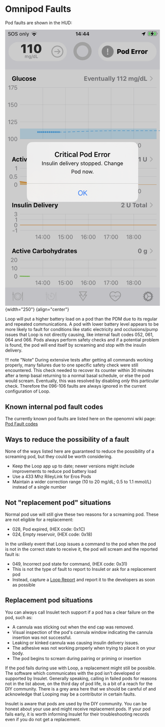 # Omnipod Faults

Pod faults are shown in the HUD:

![img/pod-hud-fault.png](img/pod-hud-fault.png){width="250"}
{align="center"}

Loop will put a higher battery load on a pod than the PDM due to its regular and repeated communications. A pod with lower battery level appears to be more likely to fault for conditions like static electricity and occlusions/pump issues that Loop is not directly causing, like internal fault codes 052, 061, 064 and 066. Pods always perform safety checks and if a potential problem is found, the pod will end itself by screaming and stop with the insulin delivery.

!!! note "Note"
    During extensive tests after getting all commands working properly, many failures due to one specific safety check were still encountered. This check needed to recover its counter within 30 minutes after a temp basal returning to a normal basal schedule, or else the pod would scream. Eventually, this was resolved by disabling _only_ this particular check. Therefore the 096-106 faults are always ignored in the current configuration of Loop.

## Known internal pod fault codes

The currently known pod faults are listed here on the openomni wiki page: [Pod Fault codes](https://github.com/openaps/openomni/wiki/Fault-event-codes)

## Ways to reduce the possibility of a fault

None of the ways listed here are guaranteed to reduce the possibility of a screaming pod, but they could be worth considering.

* Keep the Loop app up to date; newer versions might include improvements to reduce pod battery load
* Use a 433 Mhz RileyLink for Eros Pods
* Maintain a wider correction range (10 to 20 mg/dL; 0.5 to 1.1 mmol/L) instead of a single number

## Not "replacement pod" situations

Normal pod use will still give these two reasons for a screaming pod. These are not eligible for a replacement:

* 028, Pod expired, (HEX code: 0x1C)
* 024, Empty reservoir, (HEX code: 0x18)

In the unlikely event that Loop issues a command to the pod when the pod is not in the correct state to receive it, the pod will scream and the reported fault is:

* 049, Incorrect pod state for command, (HEX code: 0x31)
* This is not the type of fault to report to Insulet or ask for a replacement pod
* Instead, capture a [Loop Report](../loop-3/settings.md#issue-report) and report it to the developers as soon as possible

## Replacement pod situations

You can always call Insulet tech support if a pod has a clear failure on the pod, such as:

* A cannula was sticking out when the end cap was removed.
* Visual inspection of the pod's cannula window indicating the cannula insertion was not successful.
* Leaking or kinked cannula was causing insulin delivery issues.
* The adhesive was not working properly when trying to place it on your body.
* The pod begins to scream during pairing or priming or insertion

If the pod fails during use with Loop, a replacement might still be possible. The software which communicates with the pod isn't developed or supported by Insulet. Generally speaking, calling in failed pods for reasons not in the list above, on the third day of pod life, is a bit of a reach for the DIY community. There is a grey area here that we should be careful of and acknowledge that Looping may be a contributor in certain faults.

Insulet is aware that pods are used by the DIY community. You can be honest about your use and might receive replacement pods. If your pod fails early, it is worth informing Insulet for their troubleshooting records even if you do not get a replacement.
